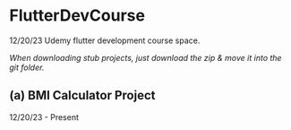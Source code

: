 # FlutterDevCourse
12/20/23
Udemy flutter development course space. 

_When downloading stub projects, just download the zip & move it into the git folder._
## (a) BMI Calculator Project 
12/20/23 - Present
